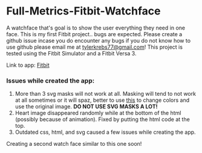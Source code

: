 # Full-Metrics-Fitbit-Watchface
A watchface that's goal is to show the user everything they need in one face. This is my first Fitbit project.. bugs are expected. Please create a github issue incase you do encounter any bugs if you do not know how to use github please email me at tylerkrebs77@gmail.com! This project is tested using the Fitbit Simulator and a Fitbit Versa 3.

Link to app: [Fitbit](https://gallery.fitbit.com/details/2c578df0-0434-4fd8-9d26-04c23ef7f96a)

### Issues while created the app:
1. More than 3 svg masks will not work at all. Masking will tend to not work at all sometimes or it will spaz, better to use [this](https://onlinepngtools.com/change-png-color) to change colors and use the original image. **DO NOT USE SVG MASKS A LOT!**
2. Heart image disappeared randomly while at the bottom of the html (possibly because of animation). Fixed by putting the html code at the top.
3. Outdated css, html, and svg caused a few issues while creating the app.

Creating a second watch face similar to this one soon!
